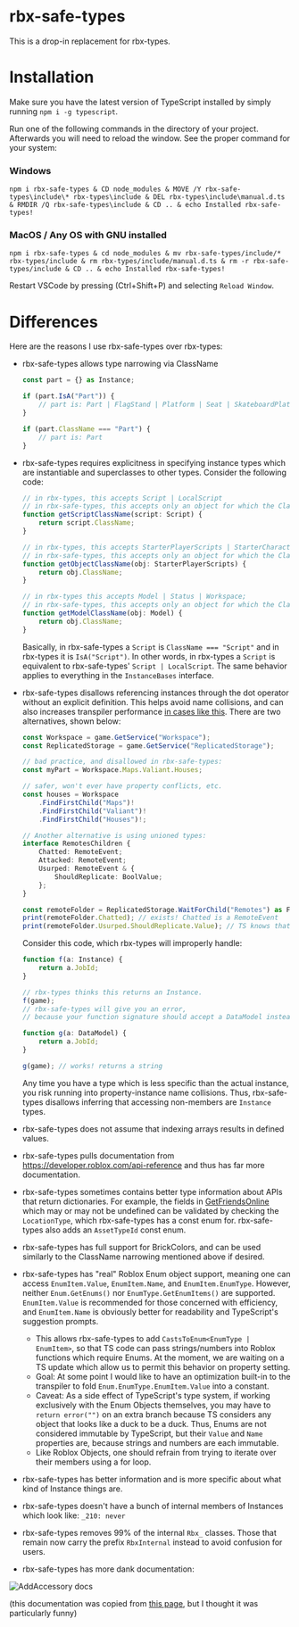 # rbx-safe-types

This is a drop-in replacement for rbx-types.

# Installation

Make sure you have the latest version of TypeScript installed by simply running `npm i -g typescript`.

Run one of the following commands in the directory of your project. Afterwards you will need to reload the window. See the proper command for your system:

### Windows
```
npm i rbx-safe-types & CD node_modules & MOVE /Y rbx-safe-types\include\* rbx-types\include & DEL rbx-types\include\manual.d.ts & RMDIR /Q rbx-safe-types\include & CD .. & echo Installed rbx-safe-types!
```

### MacOS / Any OS with GNU installed
```
npm i rbx-safe-types & cd node_modules & mv rbx-safe-types/include/* rbx-types/include & rm rbx-types/include/manual.d.ts & rm -r rbx-safe-types/include & CD .. & echo Installed rbx-safe-types!
```

Restart VSCode by pressing (Ctrl+Shift+P) and selecting `Reload Window`.

# Differences
Here are the reasons I use rbx-safe-types over rbx-types:

- rbx-safe-types allows type narrowing via ClassName
	```ts
	const part = {} as Instance;

	if (part.IsA("Part")) {
		// part is: Part | FlagStand | Platform | Seat | SkateboardPlatform | SpawnLocation
	}

	if (part.ClassName === "Part") {
		// part is: Part
	}
	```
- rbx-safe-types requires explicitness in specifying instance types which are instantiable and superclasses to other types. Consider the following code:

	```ts
	// in rbx-types, this accepts Script | LocalScript
	// in rbx-safe-types, this accepts only an object for which the ClassName is Script
	function getScriptClassName(script: Script) {
		return script.ClassName;
	}

	// in rbx-types, this accepts StarterPlayerScripts | StarterCharacterScripts
	// in rbx-safe-types, this accepts only an object for which the ClassName is StarterPlayerScripts
	function getObjectClassName(obj: StarterPlayerScripts) {
		return obj.ClassName;
	}

	// in rbx-types this accepts Model | Status | Workspace;
	// in rbx-safe-types, this accepts only an object for which the ClassName is Model
	function getModelClassName(obj: Model) {
		return obj.ClassName;
	}
	```
	Basically, in rbx-safe-types a `Script` is `ClassName === "Script"` and in rbx-types it is `IsA("Script")`. In other words, in rbx-types a `Script` is equivalent to rbx-safe-types' `Script | LocalScript`. The same behavior applies to everything in the `InstanceBases` interface.

- rbx-safe-types disallows referencing instances through the dot operator without an explicit definition. This helps avoid name collisions, and can also increases transpiler performance [in cases like this](https://github.com/roblox-ts/roblox-ts/issues/281). There are two alternatives, shown below:
	```ts
	const Workspace = game.GetService("Workspace");
	const ReplicatedStorage = game.GetService("ReplicatedStorage");

	// bad practice, and disallowed in rbx-safe-types:
	const myPart = Workspace.Maps.Valiant.Houses;

	// safer, won't ever have property conflicts, etc.
	const houses = Workspace
		.FindFirstChild("Maps")!
		.FindFirstChild("Valiant")!
		.FindFirstChild("Houses")!;

	// Another alternative is using unioned types:
	interface RemotesChildren {
		Chatted: RemoteEvent;
		Attacked: RemoteEvent;
		Usurped: RemoteEvent & {
			ShouldReplicate: BoolValue;
		};
	}

	const remoteFolder = ReplicatedStorage.WaitForChild("Remotes") as Folder & RemotesChildren;
	print(remoteFolder.Chatted); // exists! Chatted is a RemoteEvent
	print(remoteFolder.Usurped.ShouldReplicate.Value); // TS knows that .Value is a boolean!
	```
	Consider this code, which rbx-types will improperly handle:
	```ts
	function f(a: Instance) {
		return a.JobId;
	}

	// rbx-types thinks this returns an Instance.
	f(game);
	// rbx-safe-types will give you an error,
	// because your function signature should accept a DataModel instead of an Instance:

	function g(a: DataModel) {
		return a.JobId;
	}

	g(game); // works! returns a string
	```
	Any time you have a type which is less specific than the actual instance, you risk running into property-instance name collisions. Thus, rbx-safe-types disallows inferring that accessing non-members are `Instance` types.
- rbx-safe-types does not assume that indexing arrays results in defined values.
- rbx-safe-types pulls documentation from https://developer.roblox.com/api-reference and thus has far more documentation.
- rbx-safe-types sometimes contains better type information about APIs that return dictionaries. For example, the fields in [GetFriendsOnline](https://developer.roblox.com/api-reference/function/Player/GetFriendsOnline) which may or may not be undefined can be validated by checking the `LocationType`, which rbx-safe-types has a const enum for. rbx-safe-types also adds an `AssetTypeId` const enum.
- rbx-safe-types has full support for BrickColors, and can be used similarly to the ClassName narrowing mentioned above if desired.
- rbx-safe-types has "real" Roblox Enum object support, meaning one can access `EnumItem.Value`, `EnumItem.Name`, and `EnumItem.EnumType`. However, neither `Enum.GetEnums()` nor `EnumType.GetEnumItems()` are supported. `EnumItem.Value` is recommended for those concerned with efficiency, and `EnumItem.Name` is obviously better for readability and TypeScript's suggestion prompts.
	- This allows rbx-safe-types to add `CastsToEnum<EnumType | EnumItem>`, so that TS code can pass strings/numbers into Roblox functions which require Enums. At the moment, we are waiting on a TS update which allow us to permit this behavior on property setting.
	- Goal: At some point I would like to have an optimization built-in to the transpiler to fold `Enum.EnumType.EnumItem.Value` into a constant.
	- Caveat: As a side effect of TypeScript's type system, if working exclusively with the Enum Objects themselves, you may have to `return error("")` on an extra branch because TS considers any object that looks like a duck to be a duck. Thus, Enums are not considered immutable by TypeScript, but their `Value` and `Name` properties are, because strings and numbers are each immutable.
	- Like Roblox Objects, one should refrain from trying to iterate over their members using a for loop.
- rbx-safe-types has better information and is more specific about what kind of Instance things are.
- rbx-safe-types doesn't have a bunch of internal members of Instances which look like: `_210: never`
- rbx-safe-types removes 99% of the internal `Rbx_` classes. Those that remain now carry the prefix `RbxInternal` instead to avoid confusion for users.
- rbx-safe-types has more dank documentation:

![AddAccessory docs](https://user-images.githubusercontent.com/15217173/54723753-a2040380-4b36-11e9-90ff-b1ab72f5b8e2.png)

(this documentation was copied from [this page](https://developer.roblox.com/api-reference/function/Humanoid/AddAccessory), but I thought it was particularly funny)
